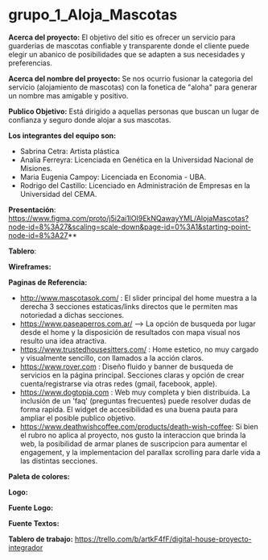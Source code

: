 # grupo_1_Aloja_Mascotas

**Acerca del proyecto:** El objetivo del sitio es ofrecer un servicio para guarderias de mascotas confiable y transparente donde el cliente puede elegir un abanico de posibilidades que se adapten a sus necesidades y preferencias.


**Acerca del nombre del proyecto:** Se nos ocurrio fusionar la categoria del servicio (alojamiento de mascotas) con la fonetica de "aloha" para generar un nombre mas amigable y positivo.

**Publico Objetivo:** Está dirigido a aquellas personas que buscan un lugar de confianza y seguro donde alojar a sus mascotas. 

**Los integrantes del equipo son:**
  - Sabrina Cetra: Artista plástica
  - Analia Ferreyra:  Licenciada en Genética en la Universidad Nacional de Misiones.
  - Maria Eugenia Campoy: Licenciada en Economia - UBA.
  - Rodrigo del Castillo: Licenciado en Administración de Empresas en la Universidad del CEMA.

**Presentación**: https://www.figma.com/proto/j5i2ai1lOI9EkNQawayYML/AlojaMascotas?node-id=8%3A27&scaling=scale-down&page-id=0%3A1&starting-point-node-id=8%3A27**

**Tablero**:

**Wireframes:**

**Paginas de Referencia:**

- http://www.mascotasok.com/ : El slider principal del home muestra a la derecha 3 secciones estaticas/links directos que le permiten mas notoriedad a dichas secciones.
- https://www.paseaperros.com.ar/ --> La opción de busqueda por lugar desde el home y la disposición de resultados con mapa visual nos resulto una idea atractiva.
- https://www.trustedhousesitters.com/ : Home estetico, no muy cargado y visualmente sencillo, con llamados a la acción claros.
- https://www.rover.com : Diseño fluido y banner de busqueda de servicios en la página principal. Secciones claras y opción de crear cuenta/registrarse via otras redes (gmail, facebook, apple).
- https://www.dogtopia.com : Web muy completa y bien distribuida. La inclusión de un 'faq' (preguntas frecuentes) puede resolver dudas de forma rapida. El widget de accesibilidad es una buena pauta para ampliar el posible publico objetivo.
- https://www.deathwishcoffee.com/products/death-wish-coffee: Si bien el rubro no aplica al proyecto, nos gusto la interaccion que brinda la web, la posibilidad de armar planes de suscripcion para aumentar el engagement, y la implementacion del parallax scrolling para darle vida a las distintas secciones.

**Paleta de colores:**

**Logo:**

**Fuente Logo:**

**Fuente Textos:**

**Tablero de trabajo:** https://trello.com/b/artkF4fF/digital-house-proyecto-integrador

